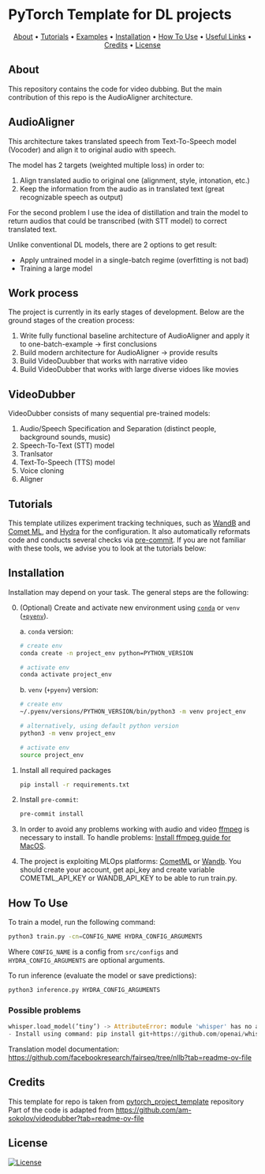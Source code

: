 # PyTorch Template for DL projects

<p align="center">
  <a href="#about">About</a> •
  <a href="#tutorials">Tutorials</a> •
  <a href="#examples">Examples</a> •
  <a href="#installation">Installation</a> •
  <a href="#how-to-use">How To Use</a> •
  <a href="#useful-links">Useful Links</a> •
  <a href="#credits">Credits</a> •
  <a href="#license">License</a>
</p>

## About

This repository contains the code for video dubbing. But the main contribution of this repo is the AudioAligner architecture.

## AudioAligner

This architecture takes translated speech from Text-To-Speech model (Vocoder) and align it to original audio with speech.

The model has 2 targets (weighted multiple loss) in order to:
1. Align translated audio to original one (alignment, style, intonation, etc.)
2. Keep the information from the audio as in translated text (great recognizable speech as output)

For the second problem I use the idea of distillation and train the model to return audios that could be transcribed (with STT model) to correct translated text.

Unlike conventional DL models, there are 2 options to get result:
- Apply untrained model in a single-batch regime (overfitting is not bad)
- Training a large model

## Work process

The project is currently in its early stages of development. Below are the ground stages of the creation process:
1. Write fully functional baseline architecture of AudioAligner and apply it to one-batch-example -> first conclusions
2. Build modern architecture for AudioAligner -> provide results
3. Build VideoDuubber that works with narrative video
4. Build VideoDubber that works with large diverse vidoes like movies


## VideoDubber

VideoDubber consists of many sequential pre-trained models:
1. Audio/Speech Specification and Separation (distinct people, background sounds, music)
2. Speech-To-Text (STT) model
3. Tranlsator
4. Text-To-Speech (TTS) model
5. Voice cloning
6. Aligner


## Tutorials

This template utilizes experiment tracking techniques, such as [WandB](https://docs.wandb.ai/) and [Comet ML](https://www.comet.com/docs/v2/), and [Hydra](https://hydra.cc/docs/intro/) for the configuration. It also automatically reformats code and conducts several checks via [pre-commit](https://pre-commit.com/). If you are not familiar with these tools, we advise you to look at the tutorials below:

## Installation

Installation may depend on your task. The general steps are the following:

0. (Optional) Create and activate new environment using [`conda`](https://conda.io/projects/conda/en/latest/user-guide/getting-started.html) or `venv` ([`+pyenv`](https://github.com/pyenv/pyenv)).

   a. `conda` version:

   ```bash
   # create env
   conda create -n project_env python=PYTHON_VERSION

   # activate env
   conda activate project_env
   ```

   b. `venv` (`+pyenv`) version:

   ```bash
   # create env
   ~/.pyenv/versions/PYTHON_VERSION/bin/python3 -m venv project_env

   # alternatively, using default python version
   python3 -m venv project_env

   # activate env
   source project_env
   ```

1. Install all required packages

   ```bash
   pip install -r requirements.txt
   ```

2. Install `pre-commit`:
   ```bash
   pre-commit install
   ```
3. In order to avoid any problems working with audio and video [ffmpeg](https://www.ffmpeg.org/) is necessary to install.
To handle problems: [Install ffmpeg guide for MacOS](https://youtu.be/8UV7QG0DZLM?si=4vZb2oJDJBIsEUCA).

4. The project is exploiting MLOps platforms: [CometML](https://www.comet.com/) or [Wandb](https://wandb.ai/site/).
You should create your account, get api_key and create variable COMETML_API_KEY or WANDB_API_KEY to be able to run train.py.


## How To Use

To train a model, run the following command:

```bash
python3 train.py -cn=CONFIG_NAME HYDRA_CONFIG_ARGUMENTS
```

Where `CONFIG_NAME` is a config from `src/configs` and `HYDRA_CONFIG_ARGUMENTS` are optional arguments.

To run inference (evaluate the model or save predictions):

```bash
python3 inference.py HYDRA_CONFIG_ARGUMENTS
```

### Possible problems

```python
whisper.load_model(’tiny’) -> AttributeError: module 'whisper' has no attribute 'load_model'
- Install using command: pip install git+https://github.com/openai/whisper.git
```

Translation model documentation: https://github.com/facebookresearch/fairseq/tree/nllb?tab=readme-ov-file

## Credits

This template for repo is taken from [pytorch_project_template](https://github.com/Blinorot/pytorch_project_template) repository
Part of the code is adapted from https://github.com/am-sokolov/videodubber?tab=readme-ov-file


## License

[![License](https://img.shields.io/badge/license-MIT-blue.svg)](/LICENSE)
